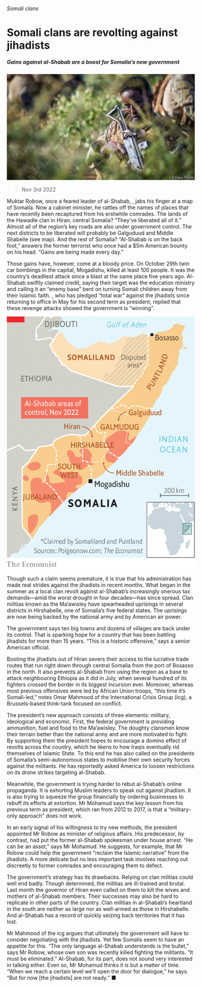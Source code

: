 ###### Somali clans

# Somali clans are revolting against jihadists 

##### Gains against al-Shabab are a boost for Somalia’s new government 

![image](images/20221105_MAP504.jpg) 

> Nov 3rd 2022 

Muktar Robow, once a feared leader of al-Shabab, , jabs his finger at a map of Somalia. Now a cabinet minister, he rattles off the names of places that have recently been recaptured from his erstwhile comrades. The lands of the Hawadle clan in Hiran, central Somalia? “They’ve liberated all of it.” Almost all of the region’s key roads are also under government control. The next districts to be liberated will probably be Galguduud and Middle Shabelle (see map). And the rest of Somalia? “Al-Shabab is on the back foot,” answers the former terrorist who once had a $5m American bounty on his head. “Gains are being made every day.”

Those gains have, however, come at a bloody price. On October 29th twin car bombings in the capital, Mogadishu, killed at least 100 people. It was the country’s deadliest attack since a blast at the same place five years ago. Al-Shabab swiftly claimed credit, saying their target was the education ministry and calling it an “enemy base” bent on turning Somali children away from their Islamic faith. , who has pledged “total war” against the jihadists since returning to office in May for his second term as president, replied that these revenge attacks showed the government is “winning”.

![image](images/20221105_MAM937.png) 


Though such a claim seems premature, it is true that his administration has made real strides against the jihadists in recent months. What began in the summer as a local clan revolt against al-Shabab’s increasingly onerous tax demands—amid the worst drought in four decades—has since spread. Clan militias known as the Ma’awisley have spearheaded uprisings in several districts in Hirshabelle, one of Somalia’s five federal states. The uprisings are now being backed by the national army and by American air power. 

The government says ten big towns and dozens of villages are back under its control. That is sparking hope for a country that has been battling jihadists for more than 15 years. “This is a historic offensive,” says a senior American official. 

Booting the jihadists out of Hiran severs their access to the lucrative trade routes that run right down through central Somalia from the port of Bosasso in the north. It also prevents al-Shabab from using the region as a base to attack neighbouring Ethiopia as it did in July, when several hundred of its fighters crossed the border in its biggest incursion ever. Moreover, whereas most previous offensives were led by African Union troops, “this time it’s Somali-led,” notes Omar Mahmood of the International Crisis Group (icg), a Brussels-based think-tank focused on conflict. 

The president’s new approach consists of three elements: military, ideological and economic. First, the federal government is providing ammunition, fuel and food to the Ma’awisley. The doughty clansmen know their terrain better than the national army and are more motivated to fight. By supporting them the president hopes to encourage a domino effect of revolts across the country, which he likens to how Iraqis eventually rid themselves of Islamic State. To this end he has also called on the presidents of Somalia’s semi-autonomous states to mobilise their own security forces against the militants. He has reportedly asked America to loosen restrictions on its drone strikes targeting al-Shabab. 

Meanwhile, the government is trying harder to rebut al-Shabab’s online propaganda. It is exhorting Muslim leaders to speak out against jihadism. It is also trying to squeeze the group financially by ordering businesses to rebuff its efforts at extortion. Mr Mohamud says the key lesson from his previous term as president, which ran from 2012 to 2017, is that a “military-only approach” does not work. 

In an early signal of his willingness to try new methods, the president appointed Mr Robow as minister of religious affairs. His predecessor, by contrast, had put the former al-Shabab spokesman under house arrest. “He can be an asset,” says Mr Mohamud. He suggests, for example, that Mr Robow could help the government “reclaim the Islamic narrative” from the jihadists. A more delicate but no less important task involves reaching out discreetly to former comrades and encouraging them to defect.

The government’s strategy has its drawbacks. Relying on clan militias could well end badly. Though determined, the militias are ill-trained and brutal. Last month the governor of Hiran even called on them to kill the wives and mothers of al-Shabab members. Their successes may also be hard to replicate in other parts of the country. Clan militias in al-Shabab’s heartland in the south are neither as large nor as well-armed as those in Hirshabelle. And al-Shabab has a record of quickly seizing back territories that it has lost. 

Mr Mahmood of the icg argues that ultimately the government will have to consider negotiating with the jihadists. Yet few Somalis seem to have an appetite for this. “The only language al-Shabab understands is the bullet,” says Mr Robow, whose own son was recently killed fighting the militants. “It must be eliminated.” Al-Shabab, for its part, does not sound very interested in talking either. Even so, Mr Mohamud thinks it is but a matter of time. “When we reach a certain level we’ll open the door for dialogue,” he says. “But for now [the jihadists] are not ready.” ■

